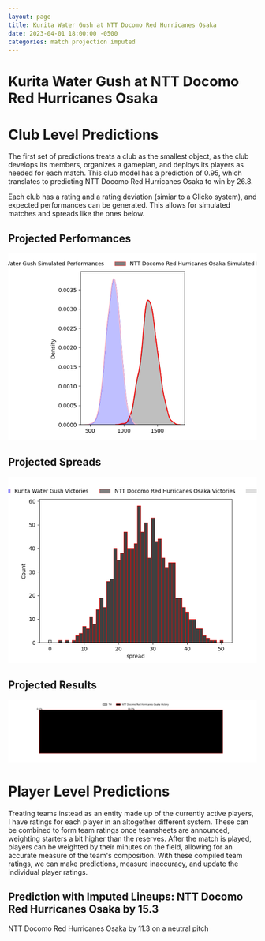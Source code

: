 ```yaml
---  
layout: page  
title: Kurita Water Gush at NTT Docomo Red Hurricanes Osaka  
date: 2023-04-01 18:00:00 -0500  
categories: match projection imputed  
---
```

# Kurita Water Gush at NTT Docomo Red Hurricanes Osaka

# Club Level Predictions


The first set of predictions treats a club as the smallest object, as the club develops its members, organizes a gameplan, and deploys its players as needed for each match. This club model has a prediction of 0.95, which translates to predicting NTT Docomo Red Hurricanes Osaka to win by 26.8.

Each club has a rating and a rating deviation (simiar to a Glicko system), and expected performances can be generated. This allows for simulated matches and spreads like the ones below.
## Projected Performances


![Projected Performances](plots/performances_2023-04-01-NTTDocomoRedHurricanesOsaka-KuritaWaterGush.png)
## Projected Spreads


![Projected Spreads](plots/spreads_2023-04-01-NTTDocomoRedHurricanesOsaka-KuritaWaterGush.png)
## Projected Results


![Projected Results](plots/resultbar_2023-04-01-NTTDocomoRedHurricanesOsaka-KuritaWaterGush.png)
# Player Level Predictions


Treating teams instead as an entity made up of the currently active players, I have ratings for each player in an altogether different system. These can be combined to form team ratings once teamsheets are announced, weighting starters a bit higher than the reserves. After the match is played, players can be weighted by their minutes on the field, allowing for an accurate measure of the team's composition. With these compiled team ratings, we can make predictions, measure inaccuracy, and update the individual player ratings.
## Prediction with Imputed Lineups: NTT Docomo Red Hurricanes Osaka by 15.3


NTT Docomo Red Hurricanes Osaka by 11.3 on a neutral pitch


